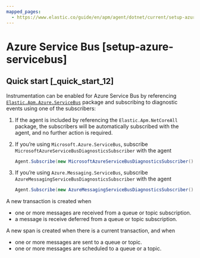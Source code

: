 ```yaml
---
mapped_pages:
  - https://www.elastic.co/guide/en/apm/agent/dotnet/current/setup-azure-servicebus.html
---
```


# Azure Service Bus [setup-azure-servicebus]


## Quick start [_quick_start_12]

Instrumentation can be enabled for Azure Service Bus by referencing [`Elastic.Apm.Azure.ServiceBus`](https://www.nuget.org/packages/Elastic.Apm.Azure.ServiceBus) package and subscribing to diagnostic events using one of the subscribers:

1. If the agent is included by referencing the `Elastic.Apm.NetCoreAll` package, the subscribers will be automatically subscribed with the agent, and no further action is required.
2. If you’re using `Microsoft.Azure.ServiceBus`, subscribe `MicrosoftAzureServiceBusDiagnosticsSubscriber` with the agent

    ```csharp
    Agent.Subscribe(new MicrosoftAzureServiceBusDiagnosticsSubscriber());
    ```

3. If you’re using `Azure.Messaging.ServiceBus`, subscribe `AzureMessagingServiceBusDiagnosticsSubscriber` with the agent

    ```csharp
    Agent.Subscribe(new AzureMessagingServiceBusDiagnosticsSubscriber());
    ```


A new transaction is created when

* one or more messages are received from a queue or topic subscription.
* a message is receive deferred from a queue or topic subscription.

A new span is created when there is a current transaction, and when

* one or more messages are sent to a queue or topic.
* one or more messages are scheduled to a queue or a topic.

